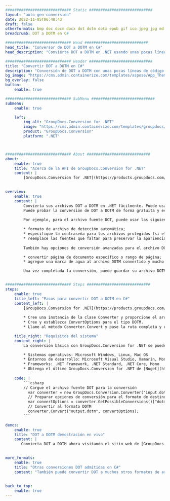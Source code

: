 ```yaml
---
############################# Static ############################
layout: "auto-gen-conversion"
date: 2022-11-05T06:48:43
draft: false
otherformats: bmp doc docm docx dot dotm dotx epub gif ico jpeg jpg md odt ott pdf png psd rtf tex tif tiff txt xps
breadcrumb: DOT a DOTM en C#

############################# Head ############################
head_title: "Conversor de DOT a DOTM en C#"
head_description: "Convierta DOT a DOTM en .NET usando unas pocas líneas de código. Utilice la API de conversión de documentos de GroupDocs para convertir más de 160 formatos de archivo."

############################# Header ############################
title: "Convertir DOT a DOTM en C#"
description: "Conversión de DOT a DOTM con unas pocas líneas de código .NET"
bg_image: "https://cms.admin.containerize.com/templates/aspose/App_Themes/V3/images/bg/header1.png"
bg_overlay: false
button:
    enable: true

############################# SubMenu ############################
submenu:
    enable: true

    left:
        img_alt: "GroupDocs.Conversion for .NET"
        image: "https://cms.admin.containerize.com/templates/groupdocs/images/product-logos/90x90-noborder/groupdocs-conversion-net.png"
        product: "GroupDocs.Conversion"
        platform: ".NET"



############################# About ############################
about:
    enable: true
    title: "Acerca de la API de GroupDocs.Conversion for .NET"
    content: |
        [GroupDocs.Conversion for .NET](https://products.groupdocs.com/conversion/net/) se puede usar para convertir Microsoft Word, Excel, PowerPoint, PDF, Visio y otros formatos. GroupDocs.Conversion es una API independiente que es adecuada para sistemas internos y de back-end donde se requiere un alto rendimiento. No depende de ningún software como Microsoft u Open Office.
    

overview:
    enable: true
    content: |
        Convierta sus archivos DOT a DOTM en .NET fácilmente. Puede usar solo un par de líneas de código C# en cualquier plataforma de su elección, como Windows, Linux, macOS.
        Puede probar la conversión de DOT a DOTM de forma gratuita y evaluar la calidad de los resultados de la conversión. Junto con los escenarios de conversión de archivos simples, puede probar opciones más avanzadas para cargar el archivo de origen DOT y para guardar el resultado de salida DOTM. 
        
        Por ejemplo, para el archivo fuente DOT, puede usar las siguientes opciones de carga:

        * formato de archivo de detección automática;
        * especifique la contraseña para los archivos protegidos (si el formato de archivo lo admite);
        * reemplace las fuentes que faltan para preservar la apariencia del documento.
        
        También hay opciones de conversión avanzadas para el archivo DOTM:

        * convertir página de documento específico o rango de página;
        * agregue una marca de agua al archivo DOTM convertido y mucho más.

        Una vez completada la conversión, puede guardar su archivo DOTM en la ruta del archivo local o en cualquier almacenamiento de terceros como FTP, Amazon S3, Google Drive, Dropbox, etc. Tenga en cuenta que para convertir DOT a DOTM no es necesario instalar ningún software adicional, como MS Office, Open Office, Adobe Acrobat Reader, etc.


############################# Steps ############################
steps:
    enable: true
    title_left: "Pasos para convertir DOT a DOTM en C#"
    content_left: |
        [GroupDocs.Conversion for .NET](https://products.groupdocs.com/conversion/net/) facilita a los desarrolladores convertir un archivo DOT a DOTM con unas pocas líneas de código.
        
        * Cree una instancia de la clase Converter y proporcione el archivo DOT con la ruta completa
        * Cree y establezca ConvertOptions para el tipo DOTM.
        * Llame al método Converter.Convert y pase la ruta completa y el formato (DOTM) como parámetro

    title_right: "Requisitos del sistema"
    content_right: |
        La conversión básica con GroupDocs.Conversion for .NET se puede realizar en unos pocos pasos simples. Nuestras API son compatibles con todas las principales plataformas y sistemas operativos. Antes de ejecutar el código a continuación, asegúrese de tener instalados los siguientes requisitos previos en su sistema.

        * Sistemas operativos: Microsoft Windows, Linux, Mac OS
        * Entornos de desarrollo: Microsoft Visual Studio, Xamarin, MonoDevelop
        * Frameworks: .NET Framework, .NET Standard, .NET Core, Mono
        * Obtenga el último GroupDocs.Conversion for .NET de [Nuget](https://www.nuget.org/packages/groupdocs.conversion)
         
    code: |
        ```csharp    
        // Cargue el archivo fuente DOT para la conversión
          var converter = new GroupDocs.Conversion.Converter("input.dot");
          // Preparar opciones de conversión para el formato de destino DOTM
          var convertOptions = converter.GetPossibleConversions()["dotm"].ConvertOptions;
          // Convertir al formato DOTM
          converter.Convert("output.dotm", convertOptions);
        ```

demos:
    enable: true
    title: "DOT a DOTM demostración en vivo"
    content: |
       Convierta DOT a DOTM ahora visitando el sitio web de [GroupDocs.Conversion App](https://products.groupdocs.app/conversion/family). La demostración en línea tiene las siguientes ventajas
          

more_formats:
    enable: true
    title: "Otras conversiones DOT admitidas en C#"
    content: "También puede convertir DOT a muchos otros formatos de archivo. Consulte la lista a continuación."
       
       
back_to_top:
    enable: true
---
```

